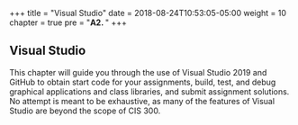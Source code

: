 +++
title = "Visual Studio"
date = 2018-08-24T10:53:05-05:00
weight = 10
chapter = true
pre = "<b>A2. </b>"
+++

## Visual Studio

This chapter will guide you through the use of Visual Studio 2019 and
GitHub to obtain start code for your assignments, build, test, and debug
graphical applications and class libraries, and submit assignment
solutions. No attempt is meant to be exhaustive, as many of the features
of Visual Studio are beyond the scope of CIS 300.
